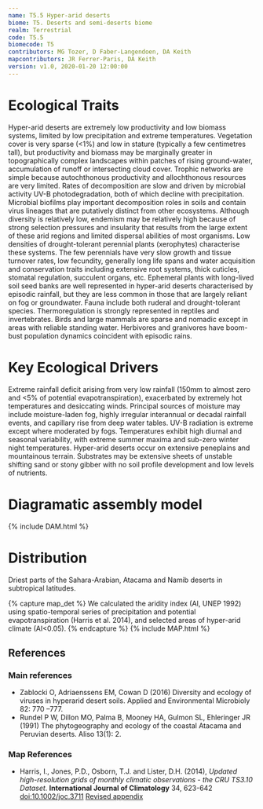 ```yaml
---
name: T5.5 Hyper-arid deserts
biome: T5. Deserts and semi-deserts biome
realm: Terrestrial
code: T5.5
biomecode: T5
contributors: MG Tozer, D Faber-Langendoen, DA Keith
mapcontributors: JR Ferrer-Paris, DA Keith
version: v1.0, 2020-01-20 12:00:00
---
```

# Ecological Traits
 
Hyper-arid deserts are extremely low productivity and low biomass systems, limited by low precipitation and extreme temperatures. Vegetation cover is very sparse (<1%) and low in stature (typically a few centimetres tall), but productivity and biomass may be marginally greater in topographically complex landscapes within patches of rising ground-water, accumulation of runoff or intersecting cloud cover. Trophic networks are simple because autochthonous productivity and allochthonous resources are very limited. Rates of decomposition are slow and driven by microbial activity UV-B photodegradation, both of which decline with precipitation. Microbial biofilms play important decomposition roles in soils and contain virus lineages that are putatively distinct from other ecosystems. Although diversity is relatively low, endemism may be relatively high because of strong selection pressures and insularity that results from the large extent of these arid regions and limited dispersal abilities of most organisms. Low densities of drought-tolerant perennial plants (xerophytes) characterise these systems. The few perennials have very slow growth and tissue turnover rates, low fecundity, generally long life spans and water acquisition and conservation traits including extensive root systems, thick cuticles, stomatal regulation, succulent organs, etc. Ephemeral plants with long-lived soil seed banks are well represented in hyper-arid deserts characterised by episodic rainfall, but they are less common in those that are largely reliant on fog or groundwater. Fauna include both ruderal and drought-tolerant species. Thermoregulation is strongly represented in reptiles and invertebrates. Birds and large mammals are sparse and nomadic except in areas with reliable standing water. Herbivores and granivores have boom-bust population dynamics coincident with episodic rains.
 
# Key Ecological Drivers
 
Extreme rainfall deficit arising from very low rainfall (150mm to almost zero and <5% of potential evapotranspiration), exacerbated by extremely hot temperatures and desiccating winds. Principal sources of moisture may include moisture-laden fog, highly irregular interannual or decadal rainfall events, and capillary rise from deep water tables.  UV-B radiation is extreme except where moderated by fogs. Temperatures exhibit high diurnal and seasonal variability, with extreme summer maxima and sub-zero winter night temperatures. Hyper-arid deserts occur on extensive peneplains and mountainous terrain. Substrates may be extensive sheets of unstable shifting sand or stony gibber with no soil profile development and low levels of nutrients.
 
# Diagramatic assembly model
 
{% include DAM.html %}
 
# Distribution
 
Driest parts of the Sahara-Arabian, Atacama and Namib deserts in subtropical latitudes.

{% capture map_det %}
We calculated the aridity index (AI, UNEP 1992) using  spatio-temporal series of precipitation and potential evapotranspiration (Harris et al. 2014), and selected areas of hyper-arid climate (AI<0.05).
{% endcapture %}
{% include MAP.html %}

## References
### Main references
* Zablocki O, Adriaenssens EM, Cowan D (2016) Diversity and ecology of viruses in hyperarid desert soils. Applied and Environmental Microbioly 82: 770 –777.
* Rundel P W, Dillon MO, Palma B, Mooney HA, Gulmon SL, Ehleringer JR (1991) The phytogeography and ecology of the coastal Atacama and Peruvian deserts. Aliso 13(1): 2.
### Map References
* Harris, I., Jones, P.D., Osborn, T.J. and Lister, D.H. (2014), *Updated high-resolution grids of monthly climatic observations - the CRU TS3.10 Dataset*. **International Journal of Climatology** 34, 623-642 [doi:10.1002/joc.3711](http://dx.doi.org/10.1002/joc.3711) [Revised appendix](https://crudata.uea.ac.uk/cru/data/hrg/Revised_Appendix_3_CLD.pdf)
